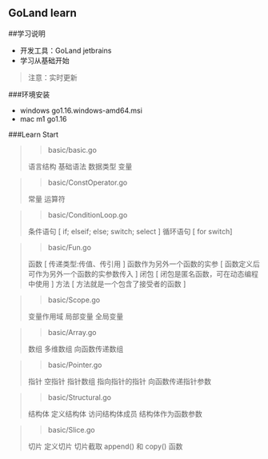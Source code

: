 ## GoLand learn

##学习说明

* 开发工具：GoLand jetbrains
* 学习从基础开始

>注意：实时更新

###环境安装

* windows go1.16.windows-amd64.msi
* mac m1 go1.16

###Learn Start

>> basic/basic.go
>
> 语言结构
> 基础语法
> 数据类型
> 变量

>> basic/ConstOperator.go
> 
> 常量
> 运算符

>> basic/ConditionLoop.go
> 
> 条件语句 [ if; elseif; else; switch; select ]
> 循环语句 [ for switch]

>> basic/Fun.go
> 
> 函数 [ 传递类型:传值、传引用 ]
> 函数作为另外一个函数的实参 [ 函数定义后可作为另外一个函数的实参数传入 ]
> 闭包 [	闭包是匿名函数，可在动态编程中使用 ]
> 方法 [	方法就是一个包含了接受者的函数 ]

>> basic/Scope.go
> 
> 变量作用域
> 局部变量
> 全局变量

>> basic/Array.go
> 
> 数组
> 多维数组
> 向函数传递数组

>> basic/Pointer.go
> 
> 指针
> 空指针
> 指针数组
> 指向指针的指针
> 向函数传递指针参数

>> basic/Structural.go
>
> 结构体
> 定义结构体
> 访问结构体成员
> 结构体作为函数参数

>> basic/Slice.go
>
> 切片
> 定义切片
> 切片截取
> append() 和 copy() 函数





